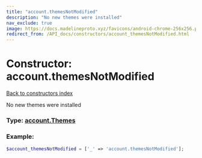 ```yaml
---
title: "account.themesNotModified"
description: "No new themes were installed"
nav_exclude: true
image: https://docs.madelineproto.xyz/favicons/android-chrome-256x256.png
redirect_from: /API_docs/constructors/account_themesNotModified.html
---
```

# Constructor: account.themesNotModified  
[Back to constructors index](/API_docs/constructors/index.html)



No new themes were installed




### Type: [account.Themes](/API_docs/types/account.Themes.html)


### Example:

```php
$account_themesNotModified = ['_' => 'account.themesNotModified'];
```  
